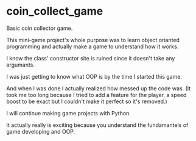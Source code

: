 # coin_collect_game
Basic coin collector game.

This mini-game project's whole purpose was to learn object orianted programming and actually make a game to understand how it works.

I know the class' constructor site is ruined since it doesn't take any argumants.

I was just getting to know what OOP is by the time I started this game. 

And when I was done I actually realized how messed up the code was.
(It took me too long because I tried to add a feature for the player, a speed boost to be exact but I couldn't make it perfect so it's removed.) 

I will continue making game projects with Python.

It actually really is exciting because you understand the fundamantels of game developing and OOP.
